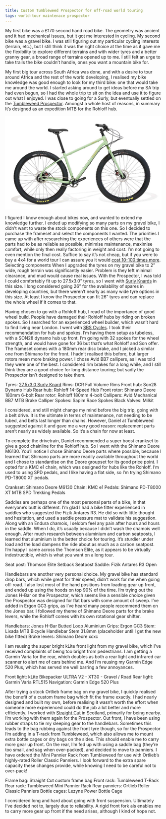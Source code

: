 ```yaml
---
title: Custom Tumbleweed Prospector for off-road world touring
tags: world-tour maintenace prospector
---
```


My first bike was a £170 second hand road bike. The geometry was ancient and it had mechanical issues, but it got me interested in cycling. My second bike was a gravel bike. I was still figuring out my particular cycling interests (terrain, etc.), but I still think it was the right choice at the time as it gave me the flexibility to explore different terrains and with wider tyres and a better granny gear, a broad range of terrains opened up to me. I still felt an urge to take trails the bike couldn’t handle, ones you want a mountain bike for.

My first big tour across South Africa was done, and with a desire to tour around Africa and the rest of the world developing, I realised my bike knowledge was good enough to look for my third bike: one that would take me around the world. I started asking around to get ideas before my SA trip had even begun, so I had the whole trip to sit on the idea and use it to figure out what I enjoyed. I was close to going for a Surly, but eventually settled on the [Tumbleweed Prospector](https://tumbleweed.cc/products/prospector). Amongst a whole host of reasons, in summary It’s designed as an expedition MTB for the Rohloff hub.

![Tumbleweed Prospector](/assets/prospector.jpg)

I figured I know enough about bikes now, and wanted to extend my knowledge further. I ended up modifying so many parts on my gravel bike, I didn’t want to waste the stock components on this one. So I decided to purchase the frameset and select the components I wanted. The priorities I came up with after researching the experiences of others were that the parts had to be as reliable as possible, minimise maintenance, maximise comfort, while only then really factoring in weight and cost. I’m not going to even mention the final cost. Suffice to say it’s not cheap, but if you were to buy a 4x4 for a world tour I can assure you it would [cost 10-100 times more](https://www.themanual.com/auto/best-overland-vehicles/).
Selecting components
When I upgraded the tyres on my gravel bike to 2” wide, rough terrain was significantly easier. Problem is they left minimal clearance, and mud would cause real issues. With the Prospector, I was told I could comfortably fit up to 27.5x3.0” tyres, so I went with [Surly Knards](https://surlybikes.com/parts/knard) in this size. I long considered going 26” for the availability of spares in developing countries, but there weren’t nearly as many wide tyre options in this size. At least I know the Prospector can fit 26” tyres and can replace the whole wheel if it comes to that.

Having chosen to go with a Rohloff hub, I read of the importance of good wheel build. People have damaged their Rohloff hubs by riding on broken spokes. So I searched for an experienced wheel builder, which wasn’t hard to find living near London. I went with [SBS Cycles](http://www.sbccycles.com/). I took their recommendation for hub and spokes. I’m having them setup as tubeless, with a SON28 dynamo hub up front. I’m going with 32 spokes for the wheel strength, and would have gone for 36 but that’s what Rohloff and Son offer. The frameset comes with a 180mm rear disc brake, and I picked a similar one from Shimano for the front. I hadn’t realised this before, but larger rotors mean more braking power. I chose Avid BB7 callipers, as I was told they were one of the best. I considered rim brakes for a long while, and I still think they are a good choice for long distance touring; but sadly the Prospector isn’t designed to take them.

Tyres: [27.5x3.0 Surly Knard](https://surlybikes.com/parts/knard)
Rims: DCR Full Volume Rims
Front hub: Son28 Dynamo Hub
Rear hub: Rohloff 14-Speed Hub
Front rotor: Shimano Deore 180mm 6-bolt
Rear rotor: Rohloff 180mm 4-bolt
Callipers: Avid Mechanical BB7 MTB Brake Calliper
Spokes: Sapim Race Spokes Black
Valves: Milkit

I considered, and still might change my mind before the big trip, going with a belt drive. It is the ultimate in terms of maintenance, not needing to be lubed, and belts last longer than chains. However, Daniel at Tumbleweed suggested against it and gave me a very good reason: replacement parts aren’t nearly as widely available. So it’s a chain for now at least.

To complete the drivetrain, Daniel recommended a super boost crankset to give a good chainline for the Rohloff hub. So I went with the Shimano Deore M6130. You’ll notice I chose Shimano Deore parts where possible, because I learned that Shimano parts are more readily available throughout the world and I chose to standardise on the Deore groupset for its good price point. I opted for a KMC e1 chain, which was designed for hubs like the Rohloff. I’m used to using SPD pedals, and I like having a flat side, so I’m trying Shimano PD-T8000 XT pedals.

Crankset: Shimano Deore M6130
Chain: KMC e1
Pedals: Shimano PD-T8000 XT MTB SPD Trekking Pedals

Saddles are perhaps one of the most personal parts of a bike, in that everyone’s butt is different. I’m glad I had a bike fitter experienced in saddles who suggested the Fizik Antares R3. He did so with little thought and hesitation, and used a saddle pressure mat to validate his suggestion. Along with an Endura chamois, I seldom feel any pain after hours and hours in the saddle. When I do, it’s usually because I didn’t wash the chamois well enough. After much research between aluminium and carbon seatposts, I learned that aluminium is the better choice for touring. It’s sturdier under load and the load dampens the ride about as much as a carbon seatpost. I’m happy I came across the Thomson Elite, as it appears to be virtually indestructible, which is what you want on a long tour.

Seat post: Thomson Elite Setback Seatpost
Saddle: Fizik Antares R3 Open

Handlebars are another very personal choice. My gravel bike has standard drop bars, which while great for their speed, didn’t work for me when going off-road. I also lost most of the hand positions from loading gear up front, and ended up using the hoods on top 90% of the time. I’m trying out the Jones H-Bar on the Prospector, which seems like a sensible choice given the Prospector  was designed for flat bars with some amount of sweep. I’ve added in Ergon GC3 grips, as I’ve heard many people recommend them on the Jones bar. I followed my theme of Shimano Deore parts for the brake levers, while the Rohloff comes with its own rotational gear shifter.

Handlebars: Jones H-Bar Butted Loop Aluminium
Grips: Ergon GC3
Stem: Lixada MTB Bicycle Handlebar Stem 31.8mm (placeholder until I get the new bike fitted)
Brake levers: Shimano Deore xcxc

I am reusing the super bright kLite front light from my gravel bike, which I’ve received complaints of being too bright from pedestrians. I am getting a Garmin Varia for the rear, which doubles as both a rear light and infrared car scanner to alert me of cars behind me. And I’m reusing my Garmin Edge 520 Plus, which has served me well barring a few annoyances.

Front light: kLite Bikepacker ULTRA V2 - XT30 - Gravel / Road
Rear light: Garmin Varia RTL515
Navigation: Garmin Edge 520 Plus

After trying a stock Ortlieb frame bag on my gravel bike, I quickly realised the benefit of a custom frame bag which fit the frame exactly. I had nearly designed and built my own, before realising it wasn’t worth the effort when someone more experienced could do the job a lot better and more efficiently. I worked with [Straight Cut](https://www.straightcutdesign.com/) in Scotland, primarily for being nearby. I’m working with them again for the Prospector. Out front, I have been using rubber straps to tie my sleeping gear to the handlebars. Sometimes this leads to the bag rubbing against the front tyre though, so for the Prospector I’m adding in a T-rack from Tumbleweed, which also allows me to mount extra bottle cages or dry bags on the sides. This should enable me to carry more gear up front. On the rear, I’m fed up with using a saddle bag (they’re too small, and sag when over-packed), and decided to move to panniers. I have ordered the Mini Pannier Rack from Tumbleweed for use with Ortlieb’s highly-rated Roller Classic Panniers. I look forward to the extra spare capacity these changes provide, while knowing I need to be careful not to over-pack!

Frame bag: Straight Cut custom frame bag
Front rack: Tumbleweed T-Rack
Rear rack: Tumbleweed Mini Pannier Rack
Rear panniers: Ortlieb Roller Classic Panniers
Bottle cages: Lezyne Power Bottle Cage

I considered long and hard about going with front suspension. Ultimately I’ve decided not to, largely due to reliability. A rigid front fork als enables me to carry more gear up front if the need arises, although I kind of hope not.
